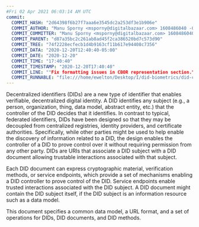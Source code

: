 ```yaml
---
#Fri 02 Apr 2021 06:03:14 AM UTC
commit:
  COMMIT_HASH: "2d64398f6b27f7aaa6e3545dc2a253df3e1b906e"
  COMMIT_AUTHOR: "Manu Sporny <msporny@digitalbazaar.com> 1608486040 -0500"
  COMMIT_COMMITTER: "Manu Sporny <msporny@digitalbazaar.com> 1608486040 -0500"
  COMMIT_PARENT: "d87a35bc2c261ab8ad45f2ca386520bd7c573d90"
  COMMIT_TREE: "74f2228ecfecb1d4b9163cf11b617e94408c7356"
  COMMIT_DATA: "2020-12-20T12:40:40-05:00"
  COMMIT_DATE: "2020-12-20"
  COMMIT_TIME: "17:40:40"
  COMMIT_TIMESTAMP: "2020-12-20T17:40:40"
  COMMIT_LINE: ""Fix formatting issues in CBOR representation section."
  COMMIT_RUNNABLE: "file:///home/ewelton/Desktop/I/did-biometrics/did-core-dataset/analysis/gitinfo/2d64398f6b27f7aaa6e3545dc2a253df3e1b906e/snapshot/index.html"
---
```


<section id="abstract">
<p>
<a>Decentralized identifiers</a> (DIDs) are a new type of identifier that
enables verifiable, decentralized digital identity. A <a>DID</a> identifies any
subject (e.g., a person, organization, thing, data model, abstract entity, etc.)
that the controller of the <a>DID</a> decides that it identifies. In contrast to
typical, federated identifiers, DIDs have been designed so that they may be
decoupled from centralized registries, identity providers, and certificate
authorities. Specifically, while other parties might be used to help enable the
discovery of information related to a <a>DID</a>, the design enables the
controller of a <a>DID</a> to prove control over it without requiring permission
from any other party. <a>DID</a>s are URIs that associate a <a>DID subject</a>
with a <a>DID document</a> allowing trustable interactions associated with that
subject.
    </p>
<p>
Each <a>DID document</a> can express cryptographic material, verification
methods, or <a>service endpoints</a>, which provide a set of mechanisms enabling
a <a>DID controller</a> to prove control of the <a>DID</a>. <a>Service
endpoints</a> enable trusted interactions associated with the <a>DID
subject</a>. A <a>DID document</a> might contain the <a>DID subject</a> itself,
if the <a>DID subject</a> is an information resource such as a data model.
    </p>
<p>
This document specifies a common data model, a URL format, and a set of
operations for <a>DIDs</a>, <a>DID documents</a>, and <a>DID methods</a>.
    </p>
</section>
